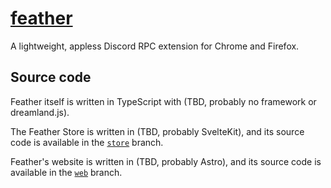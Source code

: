 # [feather](https://featheron.top)

A lightweight, appless Discord RPC extension for Chrome and Firefox.

## Source code

Feather itself is written in TypeScript with (TBD, probably no framework or dreamland.js).

The Feather Store is written in (TBD, probably SvelteKit), and its source code is available in the [`store`](https://github.com/nbitzz/feather/tree/store) branch.

Feather's website is written in (TBD, probably Astro), and its source code is available in the [`web`](https://github.com/nbitzz/feather/tree/web) branch.
